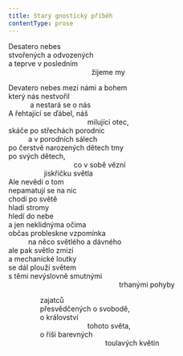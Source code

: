 ```yaml
---
title: Starý gnostický příběh
contentType: prose
---
```


<section>

Desatero nebes  
stvořených a odvozených  
a teprve v posledním  
                                          žijeme my

Devatero nebes mezi námi a bohem  
který nás nestvořil  
           a nestará se o nás  
A řehtající se ďábel, náš  
                                        milující otec,  
skáče po střechách porodnic  
          a v porodních sálech  
po čerstvě narozených dětech tmy  
po svých dětech,  
                                 co v sobě vězní  
                  jiskřičku světla  
Ale nevědí o tom  
nepamatují se na nic  
chodí po světě  
hladí stromy  
hledí do nebe  
a jen neklidnýma očima  
občas probleskne vzpomínka  
          na něco světlého a dávného  
ale pak světlo zmizí  
a mechanické loutky  
se dál plouží světem  
s těmi nevýslovně smutnými  
                                                        trhanými pohyby

                zajatců  
                přesvědčených o svobodě,  
                o království  
                                        tohoto světa,  
                o říši barevných  
                                                 toulavých květin

</section>
